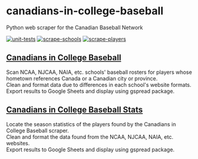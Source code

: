 # canadians-in-college-baseball
Python web scraper for the Canadian Baseball Network

[![unit-tests](https://github.com/peteb206/canadians-in-college-baseball/actions/workflows/unit-tests.yml/badge.svg)](https://github.com/peteb206/canadians-in-college-baseball/actions/workflows/unit-tests.yml)
[![scrape-schools](https://github.com/peteb206/canadians-in-college-baseball/actions/workflows/scrape-schools.yml/badge.svg)](https://github.com/peteb206/canadians-in-college-baseball/actions/workflows/scrape-schools.yml)
[![scrape-players](https://github.com/peteb206/canadians-in-college-baseball/actions/workflows/scrape-players.yml/badge.svg)](https://github.com/peteb206/canadians-in-college-baseball/actions/workflows/scrape-players.yml)

## [Canadians in College Baseball](https://www.canadianbaseballnetwork.com/canadian-baseball-network-canadians-in-college)
Scan NCAA, NJCAA, NAIA, etc. schools' baseball rosters for players whose hometown references Canada or a Canadian city or province.<br>
Clean and format data due to differences in each school's website formats.<br>
Export results to Google Sheets and display using gspread package.

## [Canadians in College Baseball Stats](https://www.canadianbaseballnetwork.com/canadians-in-college-stats)
Locate the season statistics of the players found by the Canadians in College Baseball scraper.<br>
Clean and format the data found from the NCAA, NJCAA, NAIA, etc. websites.<br>
Export results to Google Sheets and display using gspread package.